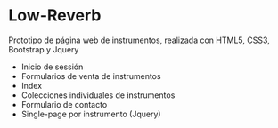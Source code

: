 # Low-Reverb

Prototipo de página web de instrumentos, realizada con HTML5, CSS3, Bootstrap y Jquery

  - Inicio de sessión
  - Formularios de venta de instrumentos
  - Index
  - Colecciones individuales de instrumentos
  - Formulario de contacto
  - Single-page por instrumento (Jquery)
